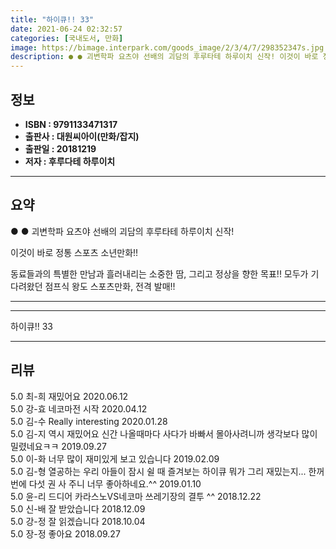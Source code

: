 ```yaml
---
title: "하이큐!! 33"
date: 2021-06-24 02:32:57
categories: [국내도서, 만화]
image: https://bimage.interpark.com/goods_image/2/3/4/7/298352347s.jpg
description: ● ● 괴변학파 요츠야 선배의 괴담의 후루타테 하루이치 신작! 이것이 바로 정통 스포츠 소년만화!! 동료들과의 특별한 만남과 흘러내리는 소중한 땀, 그리고 정상을 향한 목표!! 모두가 기다려왔던 점프식 왕도 스포츠만화, 전격 발매!!
---
```


## **정보**

- **ISBN : 9791133471317**
- **출판사 : 대원씨아이(만화/잡지)**
- **출판일 : 20181219**
- **저자 : 후루다테 하루이치**

------



## **요약**

●  ●  괴변학파 요츠야 선배의 괴담의 후루타테 하루이치 신작!

이것이 바로 정통 스포츠 소년만화!!

동료들과의 특별한 만남과 흘러내리는 소중한 땀,
그리고 정상을 향한 목표!!
모두가 기다려왔던 점프식 왕도 스포츠만화, 전격 발매!!

------



------


하이큐!! 33 

------


## **리뷰** 

5.0 최-희 재밌어요 2020.06.12 <br/>5.0 강-효 네코마전 시작 2020.04.12 <br/>5.0 김-수 Really interesting 2020.01.28 <br/>5.0 김-지 역시 재밌어요 신간 나올때마다 사다가 바빠서 몰아사려니까 생각보다 많이 밀렸네요ㅋㅋ 2019.09.27 <br/>5.0 이-화 너무 많이 재미있게 보고 있습니다  2019.02.09 <br/>5.0 김-형 열공하는 우리 아들이 잠시 쉴 때 즐겨보는 하이큐
뭐가 그리 재밌는지...
한꺼번에 다섯 권 사 주니 너무 좋아하네요.^^ 2019.01.10 <br/>5.0 윤-리 드디어 카라스노VS네코마 쓰레기장의 결투 ^^ 2018.12.22 <br/>5.0 신-배 잘 받았습니다 2018.12.09 <br/>5.0 강-정 잘 읽겠습니다 2018.10.04 <br/>5.0 장-정 좋아요 2018.09.27 <br/>